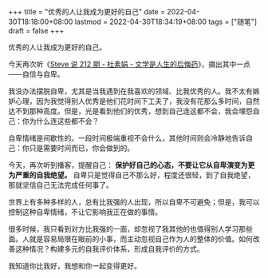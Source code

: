+++
title = "优秀的人让我成为更好的自己"
date = 2022-04-30T18:18:00+08:00
lastmod = 2022-04-30T18:34:19+08:00
tags = ["随笔"]
draft = false
+++

优秀的人让我成为更好的自己。

今天再次听《[Steve 说 212 期 - 杜素娟 - 文学是人生的后悔药](http://steveshuo.com/212)》，摘出其中一点——自信与自卑。

我没办法摆脱自卑，尤其是当我遇到在我喜欢的领域、比我优秀的人。我不太有嫉妒心理，因为我觉得别人优秀是他们花时间下工夫了，我没有花那么多时间，自然达不到那种高度。但是，光是看到他们的优秀，想到自己连这都不会，我会埋怨自己：你为什么连这些都不会？

自卑情绪是间歇性的，一段时间极端重视不会什么，其他时间则会冷静地告诉自己：你只是需要时间而已，你会做到的。

今天，再次听到播客，提醒自己： **保护好自己的心态，不要让它从自卑演变为更为严重的自我绝望。** 自卑只是觉得自己不那么好，程度还很轻，到了自我绝望，那就坚信自己无法完成任何事了。

世界上有多种多样的人，总有比我强的人出现，所以自卑不可避免；但是，我可以控制这种自卑情绪，不让它影响我正在做的事情。

很多时候，我只看到对方比我强的一面，却忽视了我其他的也值得别人学习那些面。人就是容易局限在眼前的小事，而主动忽视自己作为人的整体的价值。如何改善这种情况？构建多元的自我评价体系，形成自我评价的方式。

我知道你比我好，我想和你一起变得更好。
